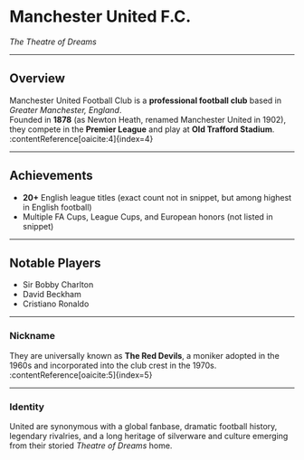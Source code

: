# Manchester United F.C.

*The Theatre of Dreams*

---

## Overview
Manchester United Football Club is a **professional football club** based in *Greater Manchester, England*.  
Founded in **1878** (as Newton Heath, renamed Manchester United in 1902), they compete in the **Premier League** and play at **Old Trafford Stadium**. :contentReference[oaicite:4]{index=4}

---

## Achievements
- **20+** English league titles (exact count not in snippet, but among highest in English football)  
- Multiple FA Cups, League Cups, and European honors (not listed in snippet)

---

## Notable Players
- Sir Bobby Charlton  
- David Beckham  
- Cristiano Ronaldo  

---

### Nickname
They are universally known as **The Red Devils**, a moniker adopted in the 1960s and incorporated into the club crest in the 1970s. :contentReference[oaicite:5]{index=5}

---

### Identity
United are synonymous with a global fanbase, dramatic football history, legendary rivalries, and a long heritage of silverware and culture emerging from their storied *Theatre of Dreams* home.
